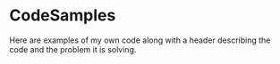 # CodeSamples
Here are examples of my own code along with a header describing the code and the problem it is solving. 
